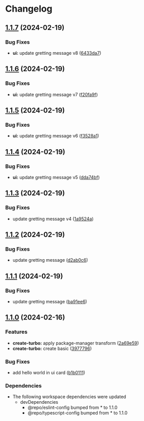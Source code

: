 # Changelog

## [1.1.7](https://github.com/0xdbe/turborepo-test/compare/ui-v1.1.6...ui-v1.1.7) (2024-02-19)


### Bug Fixes

* **ui:** update gretting message v8 ([6433da7](https://github.com/0xdbe/turborepo-test/commit/6433da7e37cfb326f0dd1ed792453c54f160ee76))

## [1.1.6](https://github.com/0xdbe/turborepo-test/compare/ui-v1.1.5...ui-v1.1.6) (2024-02-19)


### Bug Fixes

* **ui:** update gretting message v7 ([f20fa9f](https://github.com/0xdbe/turborepo-test/commit/f20fa9f3bdadef92976b48c265e5f2471e60d44d))

## [1.1.5](https://github.com/0xdbe/turborepo-test/compare/ui-v1.1.4...ui-v1.1.5) (2024-02-19)


### Bug Fixes

* **ui:** update gretting message v6 ([f3528a1](https://github.com/0xdbe/turborepo-test/commit/f3528a1b76aa22b9d1c5c89cf25f32d1195668b6))

## [1.1.4](https://github.com/0xdbe/turborepo-test/compare/ui-v1.1.3...ui-v1.1.4) (2024-02-19)


### Bug Fixes

* **ui:** update gretting message v5 ([dda74bf](https://github.com/0xdbe/turborepo-test/commit/dda74bff55c9c1c116412f1c51ae016310b27ee8))

## [1.1.3](https://github.com/0xdbe/turborepo-test/compare/ui-v1.1.2...ui-v1.1.3) (2024-02-19)


### Bug Fixes

* update gretting message v4 ([1a9524a](https://github.com/0xdbe/turborepo-test/commit/1a9524ae7ed658618a0cf3edb6c8a1dbe2da5051))

## [1.1.2](https://github.com/0xdbe/turborepo-test/compare/ui-v1.1.1...ui-v1.1.2) (2024-02-19)


### Bug Fixes

* update gretting message ([d2ab0c6](https://github.com/0xdbe/turborepo-test/commit/d2ab0c64341954d5387736de3263f8d6a21eb12b))

## [1.1.1](https://github.com/0xdbe/turborepo-test/compare/ui-v1.1.0...ui-v1.1.1) (2024-02-19)


### Bug Fixes

* update gretting message ([ba91ee6](https://github.com/0xdbe/turborepo-test/commit/ba91ee6bee602f4bcfafd95970aff99d86bac1d4))

## [1.1.0](https://github.com/0xdbe/turborepo-test/compare/ui-v1.0.0...ui-v1.1.0) (2024-02-16)


### Features

* **create-turbo:** apply package-manager transform ([2a69e59](https://github.com/0xdbe/turborepo-test/commit/2a69e594ef9b177eb1a452d66f73e0dd4c9b82e4))
* **create-turbo:** create basic ([3977796](https://github.com/0xdbe/turborepo-test/commit/39777960ef9afa7f1160f8da8e6c7132f03db137))


### Bug Fixes

* add hello world in ui card ([b1b0111](https://github.com/0xdbe/turborepo-test/commit/b1b01114dae3dd2a106f70be5be380c3b8f7cc33))


### Dependencies

* The following workspace dependencies were updated
  * devDependencies
    * @repo/eslint-config bumped from * to 1.1.0
    * @repo/typescript-config bumped from * to 1.1.0
